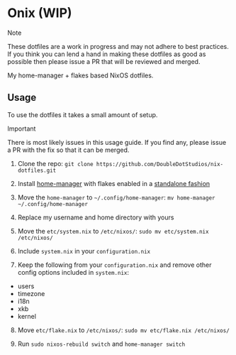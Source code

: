 # Onix (WIP)

> [!NOTE]
> These dotfiles are a work in progress and may
> not adhere to best practices. If you think you
> can lend a hand in making these dotfiles as good
> as possible then please issue a PR that will be
> reviewed and merged.

My home-manager + flakes based NixOS dotfiles.

## Usage
To use the dotfiles it takes a small amount of setup.

> [!IMPORTANT]
> There is most likely issues in this usage guide.
> If you find any, please issue a PR with the fix
> so that it can be merged.

1. Clone the repo:
`git clone https://github.com/DoubleDotStudios/nix-dotfiles.git`

2. Install [home-manager](https://nix-community.github.io/home-manager/index.xhtml) with flakes enabled in a [standalone fashion](https://nix-community.github.io/home-manager/index.xhtml#sec-flakes-standalone)

3. Move the `home-manager` to `~/.config/home-manager`:
`mv home-manager ~/.config/home-manager`

4. Replace my username and home directory with yours

5. Move the `etc/system.nix` to `/etc/nixos/`:
`sudo mv etc/system.nix /etc/nixos/`

6. Include `system.nix` in your `configuration.nix`

7. Keep the following from your `configuration.nix` and remove other config options included in `system.nix`:
  - users
  - timezone
  - i18n
  - xkb
  - kernel

8. Move `etc/flake.nix` to `/etc/nixos/`:
`sudo mv etc/flake.nix /etc/nixos/`

9. Run `sudo nixos-rebuild switch` and `home-manager switch`
